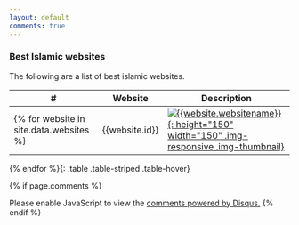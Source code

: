 ```yaml
---
layout: default
comments: true
---
```

### Best Islamic websites
The following are a list of best islamic websites.

|#|Website|Description|
|-|-|-|
{% for website in site.data.websites %}|{{website.id}}|[![{{website.websitename}}]({{website.imagelink}}){: height="150" width="150" .img-responsive .img-thumbnail}]({{website.link}})|{{ website.description | markdownify_ }}|
{% endfor %}{: .table .table-striped .table-hover}

{% if page.comments %}
<div id="disqus_thread"></div>
<script>
/**
* RECOMMENDED CONFIGURATION VARIABLES: EDIT AND UNCOMMENT THE SECTION BELOW TO INSERT DYNAMIC VALUES FROM YOUR PLATFORM OR CMS.
* LEARN WHY DEFINING THESE VARIABLES IS IMPORTANT: https://disqus.com/admin/universalcode/#configuration-variables
*/
/*
var disqus_config = function () {
this.page.url = http://alreem.github.io/islamic-apps/; // Replace PAGE_URL with your page's canonical URL variable
this.page.identifier = PAGE_IDENTIFIER; // Replace PAGE_IDENTIFIER with your page's unique identifier variable
};
*/
(function() { // DON'T EDIT BELOW THIS LINE
var d = document, s = d.createElement('script');

s.src = '//islamic-apps.disqus.com/embed.js';

s.setAttribute('data-timestamp', +new Date());
(d.head || d.body).appendChild(s);
})();
</script>
<noscript>Please enable JavaScript to view the <a href="https://disqus.com/?ref_noscript" rel="nofollow">comments powered by Disqus.</a></noscript>
{% endif %}
